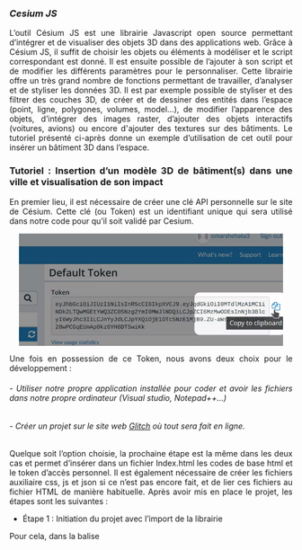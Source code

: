 ### *Cesium JS*
<div align="justify">
L’outil Césium JS est une librairie Javascript open source permettant d’intégrer et de visualiser des objets 3D dans des applications web. Grâce à Césium JS, il suffit de choisir les objets ou éléments à modéliser et le script correspondant est donné. Il est ensuite possible de l’ajouter à son script et de modifier les différents paramètres pour le personnaliser.
Cette librairie offre un très grand nombre de fonctions permettant de travailler, d’analyser et de styliser les données 3D. Il est par exemple possible de styliser et des filtrer des couches 3D, de créer et de dessiner des entités dans l’espace (point, ligne, polygones, volumes, model…), de modifier l’apparence des objets, d’intégrer des images raster, d’ajouter des objets interactifs (voitures, avions) ou encore d'ajouter des textures sur des bâtiments.
Le tutoriel présenté ci-après donne un exemple d’utilisation de cet outil pour insérer un bâtiment 3D dans l’espace.

### Tutoriel :  Insertion d’un modèle 3D de bâtiment(s) dans une ville et visualisation de son impact

En premier lieu, il est nécessaire de créer une clé API personnelle sur le site de Césium. Cette clé (ou Token) est un identifiant unique qui sera utilisé dans notre code pour qu’il soit validé par Cesium.
  
<p align="center">
<img align="center" height= 200 src="/Figures/Token.png">
</p>

Une fois en possession de ce Token, nous avons deux choix pour le développement :
######  - Utiliser notre propre application installée pour coder et avoir les fichiers dans notre propre ordinateur (Visual studio, Notepad++…) 
######  - Créer un projet sur le site web [Glitch](www.glitch.com) où tout sera fait en ligne.
Quelque soit l’option choisie, la prochaine étape est la même dans les deux cas et permet d’insérer dans un fichier Index.html les codes de base html et le token d’accès personnel. Il est également nécessaire de créer les fichiers auxiliaire css, js et json si ce n’est pas encore fait, et de lier ces fichiers au fichier HTML de manière habituelle.
Après avoir mis en place le projet, les étapes sont les suivantes :

  
* Étape 1 : Initiation du projet avec l’import de la librairie
  
Pour cela, dans la balise <script>, il est nécessaire d’insérer la librairie Césium.js, comme suit.
```
<!DOCTYPE html>
<head>
  <script src="https://cesium.com/downloads/cesiumjs/releases/1.89/Build/Cesium/Cesium.js"></script>
  <link href="https://cesium.com/downloads/cesiumjs/releases/1.89/Build/Cesium/Widgets/widgets.css" rel="stylesheet">
  <link href="style.css" rel="stylesheet">
</head>
<body>
  <div id="cesiumContainer"></div>
   <script>
   </script>
</body>
</html>
```
Dans le fichier Javascript, insérer le token Césium créé précédemment :
```
Cesium.Ion.defaultAccessToken = 'eyJhbGciOiJIUzI1NiIsInR5cCI6IkpXVCJ9.eyJqdGkiOiI5Y2RiMDVmNC1iN2Q0LTQzMzYtOTlmNS00YjUwZjZmNmEyMTUiLCJpZCI6ODAyMjAsImlhdCI6MTY0MjY4NDg5Nn0.XpOeBkCnOLRxBbo5r7KbVyEjycVMzNlZuWkwtCrkGzs';
```
  
* Étape 2 : Ajouter une couche de bâtiments et plan de fond de relief
Ajouter d’abord un plan de fond de terrain Césium grâce à Césium Viewer.
```
const viewer = new Cesium.Viewer('cesiumContainer', {terrainProvider: Cesium.createWorldTerrain()});
```
Ensuite, dans notre cas, insérer la couche des bâtiments OSM Césium, mais il est possible d’ajouter vos propres bâtiments à ce moment :
```
const buildingsTileset = viewer.scene.primitives.add(Cesium.createOsmBuildings());
```
Zoomer sur le point de votre choix (où se situe vos données) en indiquant dans l’ordre le couple de coordonnées désiré puis le niveau de zoom souhaité.
```
viewer.camera.flyTo({ destination: Cesium.Cartesian3.fromDegrees(-104.9965, 39.74248, 4000)});
```

Après avoir réalisé les deux étapes précédentes, le résultat ressemble au suivant :
<p align="center">
<img align="center" title="jcjf" src="/Figures/BatimentJS.png">
</p>
  
* Étape 3 : Définir la localisation de l’emprise au sol du bâtiment à styliser
  
Avant d’ajouter le nouveau bâtiment nous devons ajouter une couche geojson qui marque son emprise au sol. Cette étape permet de repérer les bâtiments existants qui devront être retirés de la zone. Si ce n’est pas encore fait, c’est le moment de charger votre fichier geojson correspondant à l’emprise au sol du bâtiment dans votre espace Césium Ion, selon le tutoriel décrit en première partie.
  
* Étape 4 :  Ajouter l’emprise au sol dans le modèle
  
L’action précédente attribuera un code ID pour la couche geojson ajoutée sur Césium (en bas et à droite de la fenêtre de visualisation). Pour ajouter l’objet, il faut insérer son code ID dans le script en remplaçant le texte «numero_emprise» par ce numéro. Cette méthode d’insertion de fichier 3D est la même pour toutes les couches insérées dans Césium Ion, quel que soit leur type.
```
async function addBuildingGeoJSON() {
// Charger le fichier GEOJSON depuis Césium Ion
  const geoJSONURL = await Cesium.IonResource.fromAssetId(numero_emprise);
// Create the geometry from the GeoJSON, and clamp it to the ground.
  const geoJSON = await Cesium.GeoJsonDataSource.load(geoJSONURL, { clampToGround: true });
// Add it to the scene.
  const dataSource = await viewer.dataSources.add(geoJSON);
// By default, polygons in CesiumJS will be draped over all 3D content in the scene.
// Modify the polygons so that this draping only applies to the terrain, not 3D buildings.
  for (const entity of dataSource.entities.values) {entity.polygon.classificationType = Cesium.ClassificationType.TERRAIN};
// Move the camera so that the polygon is in view.
  viewer.flyTo(dataSource);
}
addBuildingGeoJSON();
```
Cela permettra de repérer l’emprise du bâtiment au sol :
<p align="center">
<img align="center" height= 250 src="/Figures/Emprisesol.png">
</p>
  
* Étape 5 : Gestion des bâtiments existants
À partir de l’emprise au sol, il est possible voir que sur le terrain, quelques bâtiments sont présents dans la zone choisie où l’on veut placer le nouveau bâtiment :
  
<p align="center">
<img align="center" height= 250 src="/Figures/Batiment.png">
</p>
  
Le script suivant permet de « cacher » ou simplement ne pas afficher ces bâtiments existants. Pour cela, on crée une condition au sein du paramètre “show”, qui permet normalement d’afficher ou non la couche entière. Dans notre cas, puisque seuls certains bâtiments ne sont pas à visualiser, nous allons récupérer leur identifiant (via un clic sur le modèle), et créer une condition pour chacun d’entre eux du type “si tel bâtiment correspond à tel identifiant, alors on ne l’affiche pas”. ${elementId} se réfère au champ attributaire de la 3D tile et “false” indique que le bâtiment correspondant ne sera pas affiché. Tous les autres bâtiments ont pour paramètre “true” et s’affichent.

```
// Masquer certains bâtiments dans la zone
buildingsTileset.style = new Cesium.Cesium3DTileStyle({
// Création d’une règle au sein du paramètre “show” de la couche
  show: {
    conditions : [
      ['${elementId} === 332469316', false],
      ['${elementId} === 332469317', false],
      ['${elementId} === 235368665', false],
      ['${elementId} === 530288180', false],
      ['${elementId} === 530288179', false],
      ['${elementId} === 532245203', false],
// Affichage de tous les autres bâtiments
      [true, true]
    ]
  },
// Set the default color style for this particular 3D Tileset.
// For any building that has a `cesium#color` property, use that color, otherwise make it white.
  color: "Boolean(${feature['cesium#color']}) ? color(${feature['cesium#color']}) : color('#ffffff')"
});
```

* Étape 6 : Ajouter le modèle 3D du bâtiment dans Césium Ion

C’est maintenant le moment d’insérer le modèle 3D de votre/vos bâtiment(s) dans Césium Ion. Pour cela, reprenez les étapes décrites dans le tutoriel de la seconde partie. Une fois cette étape effectuée, il est nécessaire de choisir “Adjust Tileset Location” au dessus de la fenêtre d’affichage de la couche. Pour paramétrer l’insertion du bâtiment correctement, il est important de suivre les étapes suivantes, toujours dans Césium Ion.
######  - Cliquer sur « zoom to tileset »
######  - Insérer les paramètres de localisation de votre bâtiment qui comprennent la longitude, la latitude, la hauteur du bâtiment et son “heading”. 
######  - Cliquer sur « Save »
Pour plus de détails sur les formats de modèles 3D tiles acceptés par Césium Ion, se référer à la première partie de cette documentation. 

* Étape 7 : Ajouter le modèle 3D du bâtiment 
  
Pour ajouter le modèle 3D du nouveau bâtiment, remplacer “identifiant_batiment” par l’identifiant fourni par Césium Ion dans le script ci-dessous. Il est ici nécessaire de préciser qu’il s’agit d’un “3DTileset” à l’intérieur de la constante créée afin que Césium.js le reconnaisse comme tel. La ligne située après “url” est ensuite au même format que pour le fichier GeoJSON inséré plus tôt dans le tutoriel.

```  
const nouveau_bati = viewer.scene.primitives.add(
  new Cesium.Cesium3DTileset({
    url: Cesium.IonResource.fromAssetId(identifiant_batiment)
  })
);
// Déplacer la vue 
viewer.flyTo(nouveau_bati);
```
  
Nous utiliserons ensuite la fonction “flyTo” du Viewer afin de ramener la vue sur le bâtiment nouvellement inséré.
<p align="center">
<img align="center" src="/Figures/Modele3D.png">
</p>  
  
* BONUS : Gérer l’affichage du bâtiment
Il est ensuite possible d’ajouter un contrôle pour gérer l’affichage ou non du nouveau bâtiment.
Dans le fichier index.html, ajouter un bouton permettant d’afficher ou non le bâtiment, dans la partie <body> :
```  
<button id="afficher-bati">Afficher le nouveau batiment</button>
```  
Puis ajouter un style CSS à ce bouton, comme suit, soit dans le fichier HTML sous la balise <style>, ou directement dans votre fichier CSS.
```  
<style type="text/css">
#afficher-bati { z-index: 2; position: absolute; top: 7px; left: 7px}
</style>
```  
Enfin, ajouter le code suivants dans le fichier Javascript pour faire fonctionner le bouton. “querySelector” permet de sélectionner l’élément à animer, pendant que “onclick” définit l’action pour déclencher l’animation. Une fonction est ensuite créée pour définir l’animation en question, ici avec “show”.
```  
// Afficher le bâtiment au clic du bouton
document.querySelector('#afficher-bati').onclick = function() {
  nouveau_bati.show = !nouveau_bati.show;
};
```  
  
* Étape 9 – Visualisez et évaluez l’impact du nouveau bâtiment aux alentours
  
Vous pouvez comparer la scène avec ou sans la nouvelle construction dans le contexte de l’horizon de la ville et des autres bâtiments. Appuyez sur le bouton « afficher bâti» pour afficher ou masquer le modèle 3D.

<p align="center">
<img align="center" src="/Figures/RenduFinal.png">
</p>    
  
  
  
  
  
  
  
  
  
  
  
  
  
</div>
